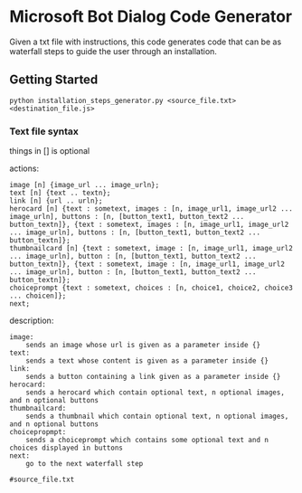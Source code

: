 # Microsoft Bot Dialog Code Generator

Given a txt file with instructions, this code generates code that can be as waterfall steps to guide the user through an installation.

## Getting Started

```
python installation_steps_generator.py <source_file.txt> <destination_file.js>
```

### Text file syntax
things in [] is optional

actions:

    image [n] {image_url ... image_urln};
    text [n] {text .. textn};   
    link [n] {url .. urln};    
    herocard [n] {text : sometext, images : [n, image_url1, image_url2 ... image_urln], buttons : [n, [button_text1, button_text2 ... button_textn]}, {text : sometext, images : [n, image_url1, image_url2 ... image_urln], buttons : [n, [button_text1, button_text2 ... button_textn]};    
    thumbnailcard [n] {text : sometext, image : [n, image_url1, image_url2 ... image_urln], button : [n, [button_text1, button_text2 ... button_textn]}, {text : sometext, image : [n, image_url1, image_url2 ... image_urln], button : [n, [button_text1, button_text2 ... button_textn]};  
    choiceprompt {text : sometext, choices : [n, choice1, choice2, choice3 ... choicen]};   
    next;

description:

    image:
        sends an image whose url is given as a parameter inside {}
    text:
        sends a text whose content is given as a parameter inside {}
    link:
        sends a button containing a link given as a parameter inside {}
    herocard:
        sends a herocard which contain optional text, n optional images, and n optional buttons
    thumbnailcard:
        sends a thumbnail which contain optional text, n optional images, and n optional buttons
    choicepropmpt:
        sends a choiceprompt which contains some optional text and n choices displayed in buttons
    next:
        go to the next waterfall step



```
#source_file.txt

```
